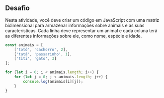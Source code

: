 ## Desafio

Nesta atividade, você deve criar um código em JavaScript com uma matriz bidimensional para armazenar informações sobre animais e as suas características.
Cada linha deve representar um animal e cada coluna terá as diferentes informações sobre ele, como nome, espécie e idade.

````js
const animais = [
    ['totó', 'cachorro', 2],
    ['tatá', 'passarinho', 1],
    ['titi', 'gato', 3]
];

for (let i = 0; i < animais.length; i++) {
    for (let j = 0; j < animais.length; j++) {
        console.log(animais[i][j]);
    }
}
````
